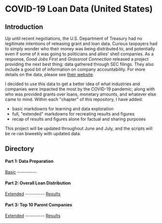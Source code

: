 # COVID-19 Loan Data (United States)

## Introduction

Up until recent negotiations, the U.S. Department of Treasury had no legitimate intentions of releasing grant and loan data. Curious taxpayers had to simply wonder who their money was being distributed to, and potentially even if some of it was going to politicians and allies' shell companies. As a response, <i>Good Jobs First</i> and <i>Grassroot Connection</i> released a project providing the next best thing: data gathered through SEC filings. They also include a good bit of information on company accountability. For more details on the data, please see [their website](https://covidstimuluswatch.org/sources).

I decided to use this data to get a better idea of what industries and companies were impacted the most by the COVID-19 pandemic; along with who was provided grants over loans, monetary amounts, and whatever else came to mind. Within each "chapter" of this repository, I have added:

* basic markdowns for learning and data exploration
* full, "extended" markdowns for recreating results and figures
* recap of results and figures alone for factual and sharing purposes

This project will be updated throughout June and July, and the scripts will be re-ran biweekly with updated data.

## Directory

#### Part 1: Data Preparation

[Basic](https://github.com/atamalu/covid_loans/blob/master/1_Data_Formatting/part_1_data_formatting.md) ----------

#### Part 2: Overall Loan Distribution

[Extended](https://github.com/atamalu/covid_loans/blob/master/2_Overall_Distributions/2_covid_loan_distributions.md) ----------
[Results](https://github.com/atamalu/covid_loans/blob/master/0_Results/2_loan_distributions_results.md)

#### Part 3: Top 10 Parent Companies

[Extended](https://github.com/atamalu/covid_loans/blob/master/3_Top_Parent_Companies/3_top_parent_companies.md) ----------
[Results](https://github.com/atamalu/covid_loans/blob/master/0_Results/3_top_10_companies_results.md)
